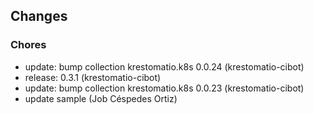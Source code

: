 ## Changes

### Chores

* update: bump collection krestomatio.k8s 0.0.24 (krestomatio-cibot)
* release: 0.3.1 (krestomatio-cibot)
* update: bump collection krestomatio.k8s 0.0.23 (krestomatio-cibot)
* update sample (Job Céspedes Ortiz)
